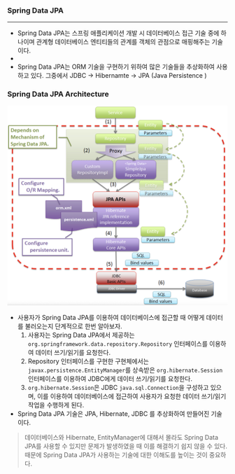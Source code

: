 ### Spring Data JPA
---

- Spring Data JPA는 스프링 애플리케이션 개발 시 데이터베이스 접근 기술 중에 하나이며 관계형 데이터베이스 엔티티들의 관계를 객체의 관점으로 매핑해주는 기술이다.
- 
- Spring Data JPA는 ORM 기술을 구현하기 위하여 많은 기술들을 추상화하여 사용하고 있다. 그중에서 JDBC -> Hibernamte -> JPA (Java Persistence )


### Spring Data JPA Architecture
![](./img/spring-data-jpa-architecture.png)

- 사용자가 Spring Data JPA를 이용하여 데이터베이스에 접근할 때 어떻게 데이터를 불러오는지 단계적으로 한번 알아보자.
  1. 사용자는 Spring Data JPA에서 제공하는 `org.springframework.data.repository.Repository` 인터페이스를 이용하여 데이터 쓰기/읽기를 요청한다.
  2. Repository 인터페이스를 구현한 구현체에서는 `javax.persistence.EntityManager`를 상속받은 `org.hibernate.Session` 인터페이스를 이용하여 JDBC에게 데이터 쓰기/읽기를 요청한다.
  3. `org.hibernate.Session`은 JDBC `java.sql.Connection`을 구성하고 있으며, 이를 이용하여 데이터베이스에 접근하여 사용자가 요청한 데이터 쓰기/읽기 작업을 수행하게 된다.
- Spring Data JPA 기술은 JPA, Hibernate, JDBC 를 추상화하여 만들어진 기술이다.
> 데이터베이스와 Hibernate, EntityManager에 대해서 몰라도 Spring Data JPA를 사용할 수 있지만 문제가 발생하였을 때 이를 해결하기 쉽지 않을 수 있다. 때문에 Spring Data JPA가 사용하는 기술에 대한 이해도를 높이는 것이 중요하다.
